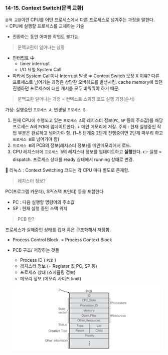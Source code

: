 ### 14-15. **Context Switch(문맥 교환)**

`문맥 교환`이란 CPU를 어떤 프로세스에서 다른 프로세스로 넘겨주는 과정을 말한다.       
= CPU에 실행할 프로세스를 교체하는 기술

- 전환하는 동안 어떠한 작업도 불가능.



> 문맥교환이 일어나는 상황

- 인터럽트 中 
  - timer interrupt
  - I/O 요청 System Call
- 따라서 System Call이나 Interrupt 발생 ⇒ Context Switch 보장 X 
  이유? 다른 프로세스로 넘어가는 과정은 상당한 오버헤드를 발생시킴. cache memory에 있던 진행하던 프로세스에 대한 캐시를 모두 비워줘야 하기 때문.



> 문맥교환 일어나는 과정 
> = 컨텍스트 스위칭 코드 실행 과정(순서)

가정: 실행중인 `프로세스 A`, 변경될 `프로세스 B`

1. 현재 CPU에 수행되고 있는 `프로세스 A`의 레지스터 정보(`PC`, `SP` 등의 주소값)를 해당 프로세스 A의 `PCB`에 업데이트한다. + 메인 메모리에 저장. 주의 : 현재 실행중인 작업 부분은 완료하고 넘어가야 함. (1~5 단계중 2단계 진행중이면 2단계 마무리 하고 `프로세스 B`로 넘어가야 함)
2. `프로세스 B`의 PCB의 정보(레지스터 정보)를 메인메모리에서 로드.
3. CPU 레지스터에 `프로세스 B`의 레지스터 정보를 업데이트하고 **실행**한다. 👉 실행 = dispatch. 프로세스 상태를 ready 상태에서 running 상태로 변경.

📌 리눅스 : Context Switching 코드는 각 CPU 마다 별도로 존재함.



> 레지스터 정보?

PC(프로그램 카운터), SP(스택 포인터) 등을 포함한다.

- PC : 다음 실행할 명령어의 주소값
- SP : 현재 실행 중인 스택 위치



> PCB 란?

프로세스가 실해중인 상태를 캡쳐 혹은 구조화해서 저장함.

- Process Control Block. = Process Context Block

- PCB 구조/ 저장하는 것들

  - Process ID ( `PID` )
  - 레지스터 정보 (= Register 값 PC, SP 등)
  - 프로세스 상태 (스케쥴링 정보)
  - 메모리  정보 (메모리 사이즈 limit)

  ![리눅스 PCB](/images/CS/OS/14_pcb.jpeg)

  